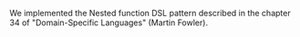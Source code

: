 We implemented the Nested function DSL pattern described in the chapter 34 of "Domain-Specific Languages" (Martin Fowler).
